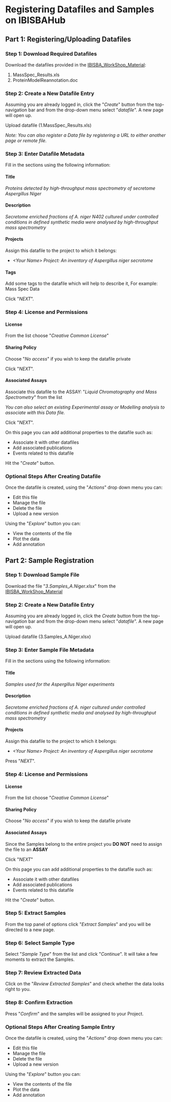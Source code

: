 # Registering Datafiles and Samples on IBISBAHub

## Part 1: Registering/Uploading Datafiles

### Step 1: Download Required Datafiles
Download the datafiles provided in the [IBISBA_WorkShop_Material](https://drive.google.com/drive/folders/1KxoQoFv-WPiozKrlJCl68Oh72u6ROdN5?usp=sharing):
1. MassSpec_Results.xls
2. ProteinModelReannotation.doc

### Step 2: Create a New Datafile Entry
Assuming you are already logged in, click the "*Create*" button from the top-navigation bar and from the drop-down menu select "*datafile*". A new page will open up.

Upload datafile (1.MassSpec_Results.xls)

*Note: You can also register a Data file by registering a URL to either another page or remote file.*

### Step 3: Enter Datafile Metadata
Fill in the sections using the following information:

#### Title
*Proteins detected by high-throughput mass spectrometry of secretome Aspergillus Niger*

#### Description
*Secretome enriched fractions of A. niger N402 cultured under controlled conditions in defined synthetic media were analysed by high-throughput mass spectrometry*

#### Projects
Assign this datafile to the project to which it belongs:
- *\<Your Name\> Project: An inventory of Aspergillus niger secrotome*

#### Tags
Add some tags to the datafile which will help to describe it, For example: Mass Spec Data

Click "*NEXT*".

### Step 4: License and Permissions

#### License
From the list choose "*Creative Common License*"

#### Sharing Policy
Choose "*No access*" if you wish to keep the datafile private

Click "*NEXT*".

#### Associated Assays
Associate this datafile to the ASSAY: "*Liquid Chromatography and Mass Spectrometry*" from the list

*You can also select an existing Experimental assay or Modelling analysis to associate with this Data file.*

Click "*NEXT*".

On this page you can add additional properties to the datafile such as:
- Associate it with other datafiles
- Add associated publications
- Events related to this datafile

Hit the "*Create*" button.

### Optional Steps After Creating Datafile
Once the datafile is created, using the "*Actions*" drop down menu you can:
- Edit this file
- Manage the file
- Delete the file
- Upload a new version

Using the "*Explore*" button you can:
- View the contents of the file
- Plot the data
- Add annotation

## Part 2: Sample Registration

### Step 1: Download Sample File
Download the file "*3.Samples_A.Niger.xlsx*" from the [IBISBA_WorkShop_Material](https://drive.google.com/drive/folders/1KxoQoFv-WPiozKrlJCl68Oh72u6ROdN5?usp=sharing)

### Step 2: Create a New Datafile Entry
Assuming you are already logged in, click the *Create* button from the top-navigation bar and from the drop-down menu select "*datafile*". A new page will open up.

Upload datafile (3.Samples_A.Niger.xlsx)

### Step 3: Enter Sample File Metadata
Fill in the sections using the following information:

#### Title
*Samples used for the Aspergillus Niger experiments*

#### Description
*Secretome enriched fractions of A. niger cultured under controlled conditions in defined synthetic media and analysed by high-throughput mass spectrometry*

#### Projects
Assign this datafile to the project to which it belongs:
- *\<Your Name\> Project: An inventory of Aspergillus niger secrotome*

Press "*NEXT*".

### Step 4: License and Permissions

#### License
From the list choose "*Creative Common License*"

#### Sharing Policy
Choose "*No access*" if you wish to keep the datafile private

#### Associated Assays
Since the Samples belong to the entire project you **DO NOT** need to assign the file to an **ASSAY**

Click "*NEXT*"

On this page you can add additional properties to the datafile such as:
- Associate it with other datafiles
- Add associated publications
- Events related to this datafile

Hit the "*Create*" button.

### Step 5: Extract Samples
From the top panel of options click "*Extract Samples*" and you will be directed to a new page.

### Step 6: Select Sample Type
Select "*Sample Type*" from the list and click "*Continue*". It will take a few moments to extract the Samples.

### Step 7: Review Extracted Data
Click on the "*Review Extracted Samples*" and check whether the data looks right to you.

### Step 8: Confirm Extraction
Press "*Confirm*" and the samples will be assigned to your Project.

### Optional Steps After Creating Sample Entry
Once the datafile is created, using the "*Actions*" drop down menu you can:
- Edit this file
- Manage the file
- Delete the file
- Upload a new version

Using the "*Explore*" button you can:
- View the contents of the file
- Plot the data
- Add annotation
